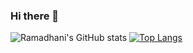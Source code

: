 ### Hi there 👋

![Ramadhani's GitHub stats](https://github-readme-stats.vercel.app/api?username=rdsarjito&theme=tokyonight_icons=true)
[![Top Langs](https://github-readme-stats.vercel.app/api/top-langs/?username=rdsarjito)](https://github.com/anuraghazra/github-readme-stats)

<!--
**rdsarjito/rdsarjito** is a ✨ _special_ ✨ repository because its `README.md` (this file) appears on your GitHub profile.

Here are some ideas to get you started:

- 🔭 I’m currently working on ...
- 🌱 I’m currently learning ...
- 👯 I’m looking to collaborate on ...
- 🤔 I’m looking for help with ...
- 💬 Ask me about ...
- 📫 How to reach me: ...
- 😄 Pronouns: ...
- ⚡ Fun fact: ...
-->
